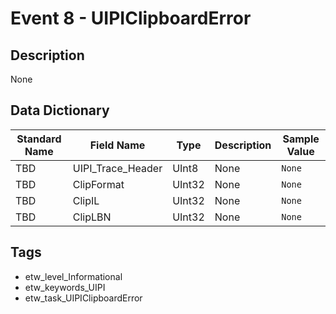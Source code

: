 # Event 8 - UIPIClipboardError

## Description
None

## Data Dictionary
|Standard Name|Field Name|Type|Description|Sample Value|
|---|---|---|---|---|
|TBD|UIPI_Trace_Header|UInt8|None|`None`|
|TBD|ClipFormat|UInt32|None|`None`|
|TBD|ClipIL|UInt32|None|`None`|
|TBD|ClipLBN|UInt32|None|`None`|

## Tags
* etw_level_Informational
* etw_keywords_UIPI
* etw_task_UIPIClipboardError
